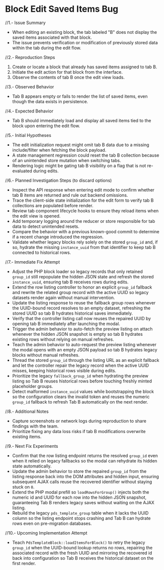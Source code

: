 # Block Edit Saved Items Bug

//1.- Issue Summary
- When editing an existing block, the tab labeled "B" does not display the saved items associated with that block.
- The issue prevents verification or modification of previously stored data within the tab during the edit flow.

//2.- Reproduction Steps
1. Create or locate a block that already has saved items assigned to tab B.
2. Initiate the edit action for that block from the interface.
3. Observe the contents of tab B once the edit view loads.

//3.- Observed Behavior
- Tab B appears empty or fails to render the list of saved items, even though the data exists in persistence.

//4.- Expected Behavior
- Tab B should immediately load and display all saved items tied to the block upon entering the edit flow.

//5.- Initial Hypotheses
- The edit initialization request might omit tab B data due to a missing include/filter when fetching the block payload.
- A state management regression could reset the tab B collection because of an unintended store mutation when switching tabs.
- Rendering logic might be gating tab B visibility on a flag that is not re-evaluated during edits.

//6.- Planned Investigation Steps (to discard options)
- Inspect the API response when entering edit mode to confirm whether tab B items are returned and rule out backend omissions.
- Trace the client-side state initialization for the edit form to verify tab B collections are populated before render.
- Review tab component lifecycle hooks to ensure they reload items when the edit view is opened.
- Add temporary logging around the reducer or store responsible for tab data to detect unintended resets.
- Compare the behavior with a previous known-good commit to determine if a recent change introduced the regression.
- Validate whether legacy blocks rely solely on the stored `group_id` and, if so, hydrate the missing `instance_uuid` from that identifier to keep tab B connected to historical rows.

//7.- Immediate Fix Attempt
- Adjust the PHP block loader so legacy records that only retained `group_id` still repopulate the hidden JSON state and refresh the stored `instance_uuid`, ensuring tab B receives rows during edits.
- Extend the row listing controller to honor an explicit `group_id` fallback and rewrite the related group record with the active UUID so legacy datasets render again without manual intervention.
- Update the listing response to reuse the fallback group rows whenever the UUID-bound record resolves to an empty dataset, refreshing the stored UUID so tab B hydrates historical saves immediately.
- Verify that the controller listing call now reuses the repaired UUID by opening tab B immediately after launching the modal.
- Trigger the admin behavior to auto-fetch the preview listing on attach whenever the hidden JSON snapshot is empty so tab B hydrates existing rows without relying on manual refreshes.
- Teach the admin behavior to auto-request the preview listing whenever the modal opens with an empty JSON payload so tab B hydrates legacy blocks without manual refreshes.
- Thread the stored `group_id` through the listing URL as an explicit fallback and let the controller repair the legacy record when the active UUID misses, keeping historical rows visible during edits.
- Prioritize the legacy `fallback_group_id` when hydrating the preview listing so Tab B reuses historical rows before touching freshly minted placeholder groups.
- Detect malformed `instance_uuid` values while bootstrapping the block so the configuration clears the invalid token and reuses the numeric `group_id` fallback to refresh Tab B automatically on the next render.

//8.- Additional Notes
- Capture screenshots or network logs during reproduction to share findings with the team.
- Prioritize fixing any data loss risks if tab B modifications overwrite existing items.

//9.- Next Fix Experiments
- Confirm that the row listing endpoint returns the resolved `group_id` even when it relied on legacy fallbacks so the modal can rehydrate its hidden state automatically.
- Update the admin behavior to store the repaired `group_id` from the listing response back into the DOM attributes and hidden input, ensuring subsequent AJAX calls reuse the recovered identifier without staying stuck on `0`.
- Extend the PHP modal prefill so `loadRowsForGroup()` injects both the numeric id and UUID for each row into the hidden JSON snapshot, guaranteeing Tab B renders legacy saves without waiting on the AJAX listing.
- Rebuild the legacy `pds_template_group` table when it lacks the UUID column so the listing endpoint stops crashing and Tab B can hydrate rows even on pre-migration databases.

//10.- Upcoming Implementation Attempt
- Teach `PdsTemplateBlock::loadItemsForBlock()` to retry the legacy `group_id` when the UUID-bound lookup returns no rows, repairing the associated record with the fresh UUID and mirroring the recovered id back into configuration so Tab B receives the historical dataset on the first render.
